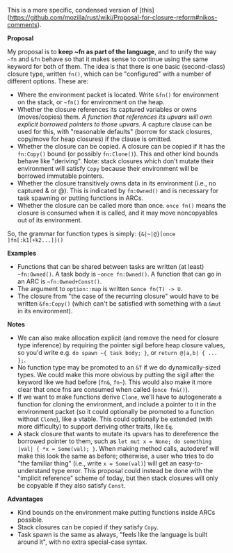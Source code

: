 This is a more specific, condensed version of [this] (https://github.com/mozilla/rust/wiki/Proposal-for-closure-reform#nikos-comments).

**Proposal**

My proposal is to **keep ~fn as part of the language**, and to unify the way ```~fn``` and ```&fn``` behave so that it makes sense to continue using the same keyword for both of them. The idea is that there is one basic (second-class) closure type, written ```fn()```, which can be "configured" with a number of different options. These are:

* Where the environment packet is located. Write ```&fn()``` for environment on the stack, or ```~fn()``` for environment on the heap.
* Whether the closure references its captured variables or owns (moves/copies) them. *A function that references its upvars will own explicit borrowed pointers to those upvars.* A capture clause can be used for this, with "reasonable defaults" (borrow for stack closures, copy/move for heap closures) if the clause is omitted.
* Whether the closure can be copied. A closure can be copied if it has the ```fn:Copy()``` bound (or possibly ```fn:Clone()```). This and other kind bounds behave like "deriving". Note: stack closures which don't mutate their environment will satisfy ```Copy``` because their environment will be borrowed immutable pointers.
* Whether the closure transitively owns data in its environment (i.e., no captured & or @). This is indicated by ```fn:Owned()``` and is necessary for task spawning or putting functions in ARCs.
* Whether the closure can be called more than once. ```once fn()``` means the closure is consumed when it is called, and it may move noncopyables out of its environment.

So, the grammar for function types is simply: ```{&|~|@}[once ]fn[:k1[+k2...]]()```

**Examples**

* Functions that can be shared between tasks are written (at least) ```~fn:Owned()```. A task body is ```~once fn:Owned()```. A function that can go in an ARC is ```~fn:Owned+Const()```.
* The argument to ```option::map``` is written ```&once fn(T) -> U```.
* The closure from "the case of the recurring closure" would have to be written ```&fn:Copy()``` (which can't be satisfied with something with a ```&mut``` in its environment).

**Notes**

* We can also make allocation explicit (and remove the need for closure type inference) by requiring the pointer sigil before heap closure values, so you'd write e.g. ```do spawn ~{ task body; }```, or ```return @|a,b| { ... };```.
* No function type may be promoted to an ```&T``` if we do dynamically-sized types. We could make this more obvious by putting the sigil after the keyword like we had before (```fn&```, ```fn~```). This would also make it more clear that once fns are consumed when called (```once fn&()```).
* If we want to make functions derive ```Clone```, we'll have to autogenerate a function for cloning the environment, and include a pointer to it in the environment packet (so it could optionally be promoted to a function without ```Clone```), like a vtable. This could optionally be extended (with more difficulty) to support deriving other traits, like ```Eq```.
* A stack closure that wants to mutate its upvars has to dereference the borrowed pointer to them, such as ```let mut x = None; do something |val| { *x = Some(val); }```. When making method calls, autoderef will make this look the same as before; otherwise, a user who tries to do "the familiar thing" (i.e., write ```x = Some(val)```) will get an easy-to-understand type error. This proposal could instead be done with the "implicit reference" scheme of today, but then stack closures will only be copyable if they also satisfy ```Const```.

**Advantages**

* Kind bounds on the environment make putting functions inside ARCs possible.
* Stack closures can be copied if they satisfy ```Copy```.
* Task spawn is the same as always, "feels like the language is built around it", with no extra special-case syntax.